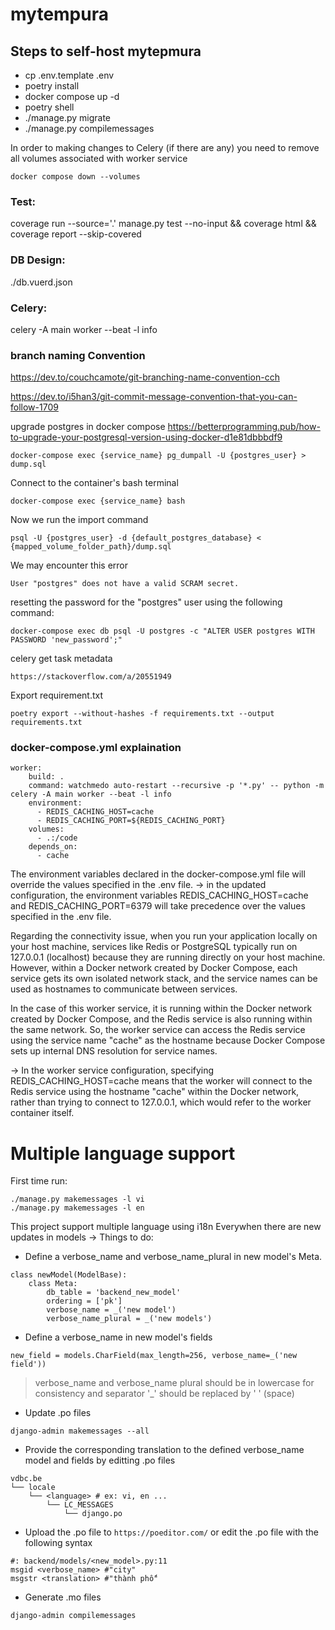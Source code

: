 # mytempura

## Steps to self-host mytepmura

- cp .env.template .env
- poetry install
- docker compose up -d
- poetry shell
- ./manage.py migrate
- ./manage.py compilemessages

In order to making changes to Celery (if there are any) you need to remove all volumes associated with worker service
```
docker compose down --volumes
```

### Test:

coverage run --source='.' manage.py test --no-input && coverage html && coverage report --skip-covered

### DB Design:

./db.vuerd.json

### Celery:

celery -A main worker --beat -l info

### branch naming Convention

https://dev.to/couchcamote/git-branching-name-convention-cch

https://dev.to/i5han3/git-commit-message-convention-that-you-can-follow-1709

upgrade postgres in docker compose
https://betterprogramming.pub/how-to-upgrade-your-postgresql-version-using-docker-d1e81dbbbdf9
```
docker-compose exec {service_name} pg_dumpall -U {postgres_user} > dump.sql
```
Connect to the container's bash terminal
```
docker-compose exec {service_name} bash
```
Now we run the import command
```
psql -U {postgres_user} -d {default_postgres_database} < {mapped_volume_folder_path}/dump.sql
```
We may encounter this error
```
User "postgres" does not have a valid SCRAM secret.
```
 resetting the password for the "postgres" user using the following command:
```  
docker-compose exec db psql -U postgres -c "ALTER USER postgres WITH PASSWORD 'new_password';"
```

celery get task metadata
```
https://stackoverflow.com/a/20551949
```
Export requirement.txt
```
poetry export --without-hashes -f requirements.txt --output requirements.txt
```

### docker-compose.yml explaination
```
worker:
    build: .
    command: watchmedo auto-restart --recursive -p '*.py' -- python -m celery -A main worker --beat -l info
    environment:
      - REDIS_CACHING_HOST=cache
      - REDIS_CACHING_PORT=${REDIS_CACHING_PORT}
    volumes:
      - .:/code
    depends_on:
      - cache
```
The environment variables declared in the docker-compose.yml file will override the values specified in the .env file. 
-> in the updated configuration, the environment variables REDIS_CACHING_HOST=cache and REDIS_CACHING_PORT=6379 will take precedence over the values specified in the .env file.

Regarding the connectivity issue, when you run your application locally on your host machine, services like Redis or PostgreSQL typically run on 127.0.0.1 (localhost) because they are running directly on your host machine. However, within a Docker network created by Docker Compose, each service gets its own isolated network stack, and the service names can be used as hostnames to communicate between services.

In the case of this worker service, it is running within the Docker network created by Docker Compose, and the Redis service is also running within the same network. So, the worker service can access the Redis service using the service name "cache" as the hostname because Docker Compose sets up internal DNS resolution for service names.

-> In the worker service configuration, specifying REDIS_CACHING_HOST=cache means that the worker will connect to the Redis service using the hostname "cache" within the Docker network, rather than trying to connect to 127.0.0.1, which would refer to the worker container itself.

# Multiple language support
First time run:
```
./manage.py makemessages -l vi
./manage.py makemessages -l en
```

This project support multiple language using i18n
Everywhen there are new updates in models -> Things to do:

- Define a verbose_name and verbose_name_plural in new model's Meta.

```
class newModel(ModelBase):
    class Meta:
        db_table = 'backend_new_model'
        ordering = ['pk']
        verbose_name = _('new model')
        verbose_name_plural = _('new models')
```

- Define a verbose_name in new model's fields

```
new_field = models.CharField(max_length=256, verbose_name=_('new field'))
```

> verbose_name and verbose_name plural should be in lowercase for consistency
> and separator '\_' should be replaced by ' ' (space)

- Update .po files

```
django-admin makemessages --all
```

- Provide the corresponding translation to the defined verbose_name model and fields by editting .po files

```
vdbc.be
└── locale
    └── <language> # ex: vi, en ...
        └── LC_MESSAGES
            └── django.po
```

- Upload the .po file to `https://poeditor.com/` or edit the .po file with the following syntax

```
#: backend/models/<new_model>.py:11
msgid <verbose_name> #"city"
msgstr <translation> #"thành phố"
```

- Generate .mo files

```
django-admin compilemessages
```